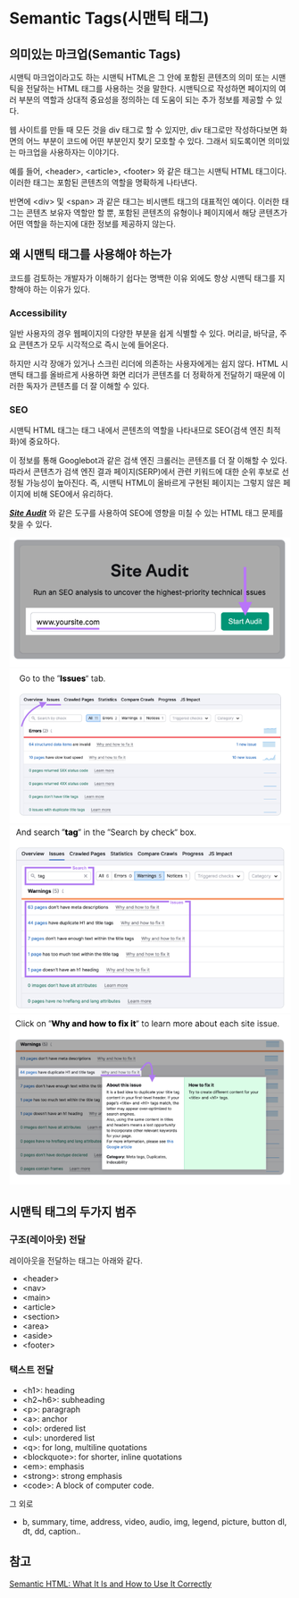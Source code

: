 # Semantic Tags(시맨틱 태그)

## 의미있는 마크업(Semantic Tags)

시맨틱 마크업이라고도 하는 시맨틱 HTML은 그 안에 포함된 콘텐츠의 의미 또는 시맨틱을 전달하는 HTML
태그를 사용하는 것을 말한다. 시맨틱으로 작성하면 페이지의 여러 부분의 역할과 상대적 중요성을 정의하는 데
도움이 되는 추가 정보를 제공할 수 있다.

웹 사이트를 만들 때 모든 것을 div 태그로 할 수 있지만, div 태그로만 작성하다보면 화면의 어느 부분이
코드에 어떤 부분인지 찾기 모호할 수 있다. 그래서 되도록이면 의미있는 마크업을 사용하자는 이야기다.

예를 들어, \<header>, \<article>, \<footer> 와 같은 태그는 시맨틱 HTML 태그이다.
이러한 태그는 포함된 콘텐츠의 역할을 명확하게 나타낸다.

반면에 \<div> 및 \<span> 과 같은 태그는 비시맨트 태그의 대표적인 예이다.
이러한 태그는 콘텐츠 보유자 역할만 할 뿐, 포함된 콘텐츠의 유형이나 페이지에서 해당 콘텐츠가 어떤 역할을
하는지에 대한 정보를 제공하지 않는다.

## 왜 시맨틱 태그를 사용해야 하는가

코드를 검토하는 개발자가 이해하기 쉽다는 명백한 이유 외에도 항상 시맨틱 태그를 지향해야 하는 이유가 있다.

### Accessibility

일반 사용자의 경우 웹페이지의 다양한 부분을 쉽게 식별할 수 있다. 머리글, 바닥글, 주요 콘텐츠가 모두
시각적으로 즉시 눈에 들어온다.

하지만 시각 장애가 있거나 스크린 리더에 의존하는 사용자에게는 쉽지 않다. HTML 시맨틱 태그를 올바르게
사용하면 화면 리더가 콘텐츠를 더 정확하게 전달하기 때문에 이러한 독자가 콘텐츠를 더 잘 이해할 수 있다.

### SEO

시맨틱 HTML 태그는 태그 내에서 콘텐츠의 역할을 나타내므로 SEO(검색 엔진 최적화)에 중요하다.

이 정보를 통해 Googlebot과 같은 검색 엔진 크롤러는 콘텐츠를 더 잘 이해할 수 있다.
따라서 콘텐츠가 검색 엔진 결과 페이지(SERP)에서 관련 키워드에 대한 순위 후보로 선정될 가능성이
높아진다. 즉, 시맨틱 HTML이 올바르게 구현된 페이지는 그렇지 않은 페이지에 비해 SEO에서 유리하다.

**_[Site Audit](https://www.semrush.com/siteaudit/)_** 와 같은 도구를 사용하여 SEO에
영향을 미칠 수 있는 HTML 태그 문제를 찾을 수 있다.

![site-audit-1](/asset/site-audit-1.png)
![site-audit-2](/asset/site-audit-2.png)
![site-audit-3](/asset/site-audit-3.png)
![site-audit-4](/asset/site-audit-4.png)

## 시맨틱 태그의 두가지 범주

### 구조(레이아웃) 전달

레이아웃을 전달하는 태그는 아래와 같다.

- \<header>
- \<nav>
- \<main>
- \<article>
- \<section>
- \<area>
- \<aside>
- \<footer>

### 택스트 전달

- \<h1>: heading
- \<h2~h6>: subheading
- \<p>: paragraph
- \<a>: anchor
- \<ol>: ordered list
- \<ul>: unordered list
- \<q>: for long, multiline quotations
- \<blockquote>: for shorter, inline quotations
- \<em>: emphasis
- \<strong>: strong emphasis
- \<code>: A block of computer code.

그 외로

- b, summary, time, address, video, audio, img, legend, picture, button
  dl, dt, dd, caption..

## 참고

[Semantic HTML: What It Is and How to Use It Correctly](https://www.semrush.com/blog/semantic-html5-guide/)
